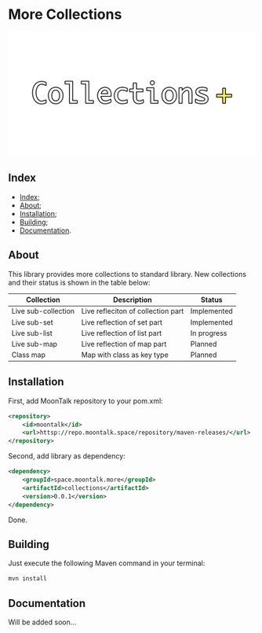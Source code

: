 # More Collections

![Logo](/images/logo.png)

## Index

- [Index](#index);
- [About](#about);
- [Installation](#installation);
- [Building](#building);
- [Documentation](#documentation).

## About

This library provides more collections to standard library.
New collections and their status is shown in the table below:

| Collection          | Description                        | Status      |
|---------------------|------------------------------------|-------------|
| Live sub-collection | Live refleciton of collection part | Implemented |
| Live sub-set        | Live reflection of set part        | Implemented |
| Live sub-list       | Live reflection of list part       | In progress |
| Live sub-map        | Live reflection of map part        | Planned     |
| Class map           | Map with class as key type         | Planned     |

## Installation

First, add MoonTalk repository to your pom.xml:

```xml
<repository>
    <id>moontalk</id>
    <url>httsp://repo.moontalk.space/repository/maven-releases/</url>
</repository>
```

Second, add library as dependency:

```xml
<dependency>
    <groupId>space.moontalk.more</groupId>
    <artifactId>collections</artifactId>
    <version>0.0.1</version>
</dependency>
```

Done.

## Building

Just execute the following Maven command in your terminal:

```bash
mvn install
```

## Documentation

Will be added soon...
